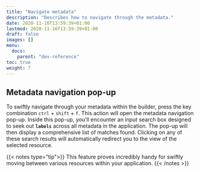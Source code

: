 ```yaml
---
title: "Navigate metadata"
description: "Describes how to navigate through the metadata."
date: 2020-11-16T13:59:39+01:00
lastmod: 2020-11-16T13:59:39+01:00
draft: false
images: []
menu:
  docs:
    parent: "dev-reference"
toc: true
weight: 7
---
```


## **Metadata navigation pop-up**

To swiftly navigate through your metadata within the builder, press the key combination `ctrl` + `shift` + `f`. This action will open the metadata navigation pop-up. Inside this pop-up, you'll encounter an input search box designed to seek out **`labels`** across all metadata in the application. The pop-up will then display a comprehensive list of matches found. Clicking on any of these search results will automatically redirect you to the view of the selected resource.

{{< notes type="tip">}}
This feature proves incredibly handy for swiftly moving between various resources within your application.
{{< /notes >}}
